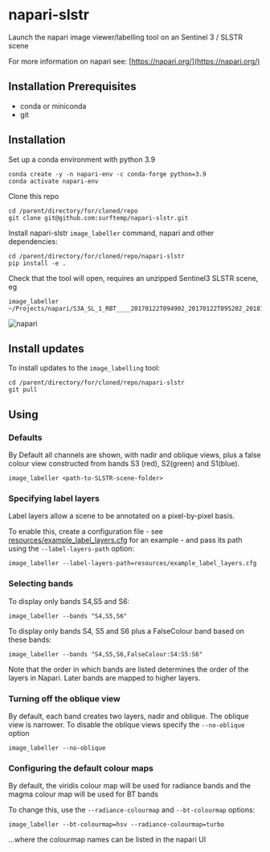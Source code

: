 # napari-slstr

Launch the napari image viewer/labelling tool on an Sentinel 3 / SLSTR scene

For more information on napari see: [https://napari.org/](https://napari.org/)



## Installation Prerequisites

* conda or miniconda
* git

## Installation

Set up a conda environment with python 3.9

```
conda create -y -n napari-env -c conda-forge python=3.9
conda activate napari-env
```

Clone this repo

```
cd /parent/directory/for/cloned/repo
git clone git@github.com:surftemp/napari-slstr.git
```

Install napari-slstr `image_labeller` command, napari and other dependencies:

```
cd /parent/directory/for/cloned/repo/napari-slstr
pip install -e .
```

Check that the tool will open, requires an unzipped Sentinel3 SLSTR scene, eg

```
image_labeller ~/Projects/napari/S3A_SL_1_RBT____20170122T094902_20170122T095202_20181004T064548_0179_013_264______LR1_R_NT_003.SEN3
```

![napari](https://user-images.githubusercontent.com/58978249/220682442-4c52e903-8409-4888-a36c-d14fd1062e9d.png)


## Install updates

To install updates to the `image_labelling` tool:

```
cd /parent/directory/for/cloned/repo/napari-slstr
git pull
```

## Using

### Defaults

By Default all channels are shown, with nadir and oblique views, plus a false colour view constructed from bands S3 (red), S2(green) and S1(blue).

```
image_labeller <path-to-SLSTR-scene-folder> 
```

### Specifying label layers

Label layers allow a scene to be annotated on a pixel-by-pixel basis.  

To enable this, create a configuration file - see [resources/example_label_layers.cfg](resources/example_label_layers.cfg) for an example - and pass its path using the `--label-layers-path` option:

```
image_labeller --label-layers-path=resources/example_label_layers.cfg
```

### Selecting bands

To display only bands S4,S5 and S6:

```
image_labeller --bands "S4,S5,S6"
```

To display only bands S4, S5 and S6 plus a FalseColour band based on these bands:

```
image_labeller --bands "S4,S5,S6,FalseColour:S4:S5:S6"
```

Note that the order in which bands are listed determines the order of the layers in Napari.  Later bands are mapped to higher layers.

### Turning off the oblique view

By default, each band creates two layers, nadir and oblique.  The oblique view is narrower.  To disable the oblique views specify the `--no-oblique` option

```
image_labeller --no-oblique
```

### Configuring the default colour maps

By default, the viridis colour map will be used for radiance bands and the magma colour map will be used for BT bands

To change this, use the `--radiance-colourmap` and `--bt-colourmap` options:

```
image_labeller --bt-colourmap=hsv --radiance-colourmap=turbo
```

...where the colourmap names can be listed in the napari UI 

